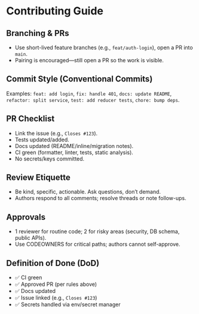 # Contributing Guide

## Branching & PRs
- Use short-lived feature branches (e.g., `feat/auth-login`), open a PR into `main`.
- Pairing is encouraged—still open a PR so the work is visible.

## Commit Style (Conventional Commits)
Examples: `feat: add login`, `fix: handle 401`, `docs: update README`, `refactor: split service`, `test: add reducer tests`, `chore: bump deps`.

## PR Checklist
- Link the issue (e.g., `Closes #123`).
- Tests updated/added.
- Docs updated (README/inline/migration notes).
- CI green (formatter, linter, tests, static analysis).
- No secrets/keys committed.

## Review Etiquette
- Be kind, specific, actionable. Ask questions, don’t demand.
- Authors respond to all comments; resolve threads or note follow-ups.

## Approvals
- 1 reviewer for routine code; 2 for risky areas (security, DB schema, public APIs).
- Use CODEOWNERS for critical paths; authors cannot self-approve.

## Definition of Done (DoD)
- ✅ CI green
- ✅ Approved PR (per rules above)
- ✅ Docs updated
- ✅ Issue linked (e.g., `Closes #123`)
- ✅ Secrets handled via env/secret manager
